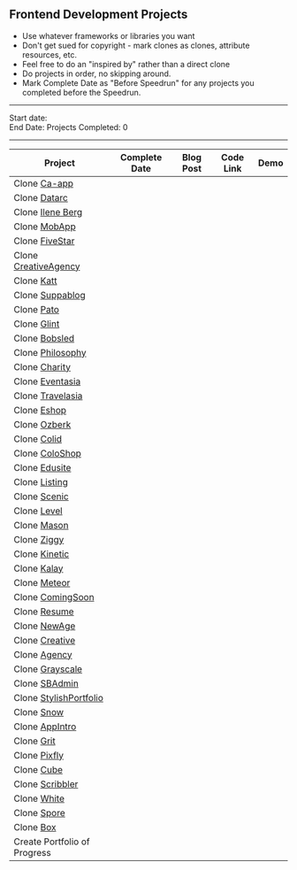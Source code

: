 ## Frontend Development Projects

* Use whatever frameworks or libraries you want
* Don't get sued for copyright - mark clones as clones, attribute resources, etc.
* Feel free to do an "inspired by" rather than a direct clone
* Do projects in order, no skipping around. 
* Mark Complete Date as "Before Speedrun" for any projects you completed before the Speedrun.


-----

Start date:    
End Date:
Projects Completed: 0

-----

| Project                                                                 | Complete Date | Blog Post | Code Link | Demo |
| ----------------------------------------------------------------------- | ------------- | --------- | --------- | ---- |
| Clone [Ca-app](https://colorlib.com/demo?theme=ca-app)                  |               |           |           |      |
| Clone [Datarc](https://colorlib.com/demo?theme=datarc)                  |               |           |           |      |
| Clone [Ilene Berg](https://colorlib.com/demo?theme=ilene-berg)          |               |           |           |      |
| Clone [MobApp](https://colorlib.com/demo?theme=MobApp)                  |               |           |           |      |
| Clone [FiveStar](https://colorlib.com/demo?theme=five-star)             |               |           |           |      |
| Clone [CreativeAgency](https://colorlib.com/demo?theme=creative-agency) |               |           |           |      |
| Clone [Katt](https://colorlib.com/demo?theme=katt)                      |               |           |           |      |
| Clone [Suppablog](https://colorlib.com/demo?theme=suppablog)            |               |           |           |      |
| Clone [Pato](https://colorlib.com/demo?theme=pato)                      |               |           |           |      |
| Clone [Glint](https://colorlib.com/demo?theme=glint)                    |               |           |           |      |
| Clone [Bobsled](https://colorlib.com/demo?theme=Bobsled)                |               |           |           |      |
| Clone [Philosophy](https://colorlib.com/demo?theme=philosophy)          |               |           |           |      |
| Clone [Charity](https://colorlib.com/demo?theme=charity)                |               |           |           |      |
| Clone [Eventasia](https://colorlib.com/demo?theme=eventasia)            |               |           |           |      |
| Clone [Travelasia](https://colorlib.com/demo?theme=travelasia)          |               |           |           |      |
| Clone [Eshop](https://colorlib.com/demo?theme=eshop)                    |               |           |           |      |
| Clone [Ozberk](https://colorlib.com/demo?theme=ozberk)                  |               |           |           |      |
| Clone [Colid](https://colorlib.com/demo?theme=colid)                    |               |           |           |      |
| Clone [ColoShop](https://colorlib.com/demo?theme=coloshop)              |               |           |           |      |
| Clone [Edusite](https://colorlib.com/demo?theme=edusite)                |               |           |           |      |
| Clone [Listing](https://colorlib.com/demo?theme=listing)                |               |           |           |      |
| Clone [Scenic](http://www.tooplate.com/live/2099-scenic)                |               |           |           |      |
| Clone [Level](http://www.tooplate.com/live/2095-level)                |               |           |           |      |
| Clone [Mason](http://www.tooplate.com/live/2094-mason)                |               |           |           |      |
| Clone [Ziggy](http://www.tooplate.com/live/2091-ziggy)                |               |           |           |      |
| Clone [Kinetic](http://www.tooplate.com/live/2090-kinetic)                |               |           |           |      |
| Clone [Kalay](http://www.tooplate.com/live/2087-kalay)                |               |           |           |      |
| Clone [Meteor](http://www.tooplate.com/live/2089-meteorhttp://www.tooplate.com/live/2089-meteor)                |               |           |           |      |
| Clone [ComingSoon](https://blackrockdigital.github.io/startbootstrap-coming-soon/)                |               |           |           |      |
| Clone [Resume](https://blackrockdigital.github.io/startbootstrap-resume/)                |               |           |           |      |
| Clone [NewAge](https://blackrockdigital.github.io/startbootstrap-new-age/)                |               |           |           |      |
| Clone [Creative](https://blackrockdigital.github.io/startbootstrap-creative/)                |               |           |           |      |
| Clone [Agency](https://blackrockdigital.github.io/startbootstrap-agency/)                |               |           |           |      |
| Clone [Grayscale](https://blackrockdigital.github.io/startbootstrap-grayscale/)                |               |           |           |      |
| Clone [SBAdmin](https://blackrockdigital.github.io/startbootstrap-sb-admin)                |               |           |           |      |
| Clone [StylishPortfolio](https://blackrockdigital.github.io/startbootstrap-stylish-portfolio/)                |               |           |           |      |
| Clone [Snow](http://unvab.com/snow-free-html/)                |               |           |           |      |
| Clone [AppIntro](https://codyhouse.co/demo/app-introduction-template/index.html)                |               |           |           |      |
| Clone [Grit](https://dcrazed.net/html/grit-demo/)                |               |           |           |      |
| Clone [Pixfly](https://dcrazed.net/html/pixfly-demo/)                |               |           |           |      |
| Clone [Cube](https://freehtml5.co/demos/cube/index.html#)                |               |           |           |      |
| Clone [Scribbler](https://tympanus.net/Freebies/scribbler/)                |               |           |           |      |
| Clone [White](http://demo.evatheme.com/html/white/image_slider/index.html)                |               |           |           |      |
| Clone [Spore](https://dcrazed.net/html/spore-demo/)                |               |           |           |      |
| Clone [Box](http://ahmedessa.net/box/)                |               |           |           |      |
| Create Portfolio of Progress                                            |               |           |           |      |